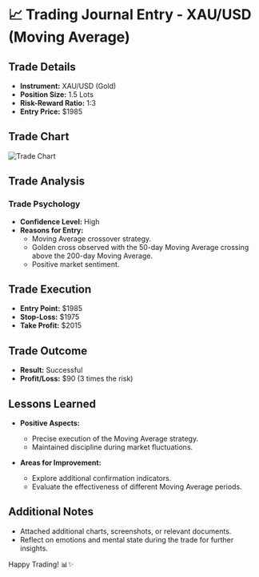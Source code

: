 # 📈 Trading Journal Entry - XAU/USD (Moving Average)

## Trade Details

- **Instrument:** XAU/USD (Gold)
- **Position Size:** 1.5 Lots
- **Risk-Reward Ratio:** 1:3
- **Entry Price:** $1985

## Trade Chart

![Trade Chart](insert_chart_image_url_here)

## Trade Analysis

### Trade Psychology

- **Confidence Level:** High
- **Reasons for Entry:**
  - Moving Average crossover strategy.
  - Golden cross observed with the 50-day Moving Average crossing above the 200-day Moving Average.
  - Positive market sentiment.

## Trade Execution

- **Entry Point:** $1985
- **Stop-Loss:** $1975
- **Take Profit:** $2015

## Trade Outcome

- **Result:** Successful
- **Profit/Loss:** $90 (3 times the risk)

## Lessons Learned

- **Positive Aspects:**
  - Precise execution of the Moving Average strategy.
  - Maintained discipline during market fluctuations.

- **Areas for Improvement:**
  - Explore additional confirmation indicators.
  - Evaluate the effectiveness of different Moving Average periods.

## Additional Notes

- Attached additional charts, screenshots, or relevant documents.
- Reflect on emotions and mental state during the trade for further insights.

Happy Trading! 📊✨
